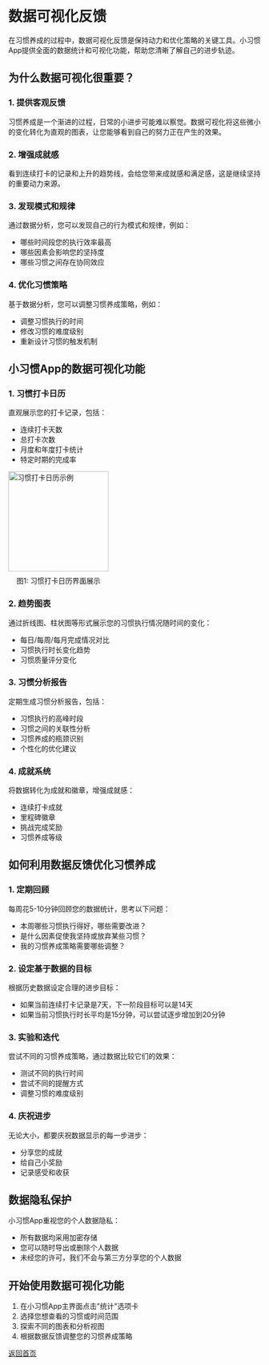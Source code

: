 # 数据可视化反馈

在习惯养成的过程中，数据可视化反馈是保持动力和优化策略的关键工具。小习惯App提供全面的数据统计和可视化功能，帮助您清晰了解自己的进步轨迹。

## 为什么数据可视化很重要？

### 1. 提供客观反馈

习惯养成是一个渐进的过程，日常的小进步可能难以察觉。数据可视化将这些微小的变化转化为直观的图表，让您能够看到自己的努力正在产生的效果。

### 2. 增强成就感

看到连续打卡的记录和上升的趋势线，会给您带来成就感和满足感，这是继续坚持的重要动力来源。

### 3. 发现模式和规律

通过数据分析，您可以发现自己的行为模式和规律，例如：
- 哪些时间段您的执行效率最高
- 哪些因素会影响您的坚持度
- 哪些习惯之间存在协同效应

### 4. 优化习惯策略

基于数据分析，您可以调整习惯养成策略，例如：
- 调整习惯执行的时间
- 修改习惯的难度级别
- 重新设计习惯的触发机制

## 小习惯App的数据可视化功能

### 1. 习惯打卡日历

直观展示您的打卡记录，包括：
- 连续打卡天数
- 总打卡次数
- 月度和年度打卡统计
- 特定时期的完成率

<div style="display: flex; flex-direction: column; align-items: center; width: fit-content;">
  <img src="/icon/app_icon.png" alt="习惯打卡日历示例" width="200" />
  <span style="margin-top: 8px;">图1: 习惯打卡日历界面展示</span>
</div>

### 2. 趋势图表

通过折线图、柱状图等形式展示您的习惯执行情况随时间的变化：
- 每日/每周/每月完成情况对比
- 习惯执行时长变化趋势
- 习惯质量评分变化

### 3. 习惯分析报告

定期生成习惯分析报告，包括：
- 习惯执行的高峰时段
- 习惯之间的关联性分析
- 习惯养成的瓶颈识别
- 个性化的优化建议

### 4. 成就系统

将数据转化为成就和徽章，增强成就感：
- 连续打卡成就
- 里程碑徽章
- 挑战完成奖励
- 习惯养成等级

## 如何利用数据反馈优化习惯养成

### 1. 定期回顾

每周花5-10分钟回顾您的数据统计，思考以下问题：
- 本周哪些习惯执行得好，哪些需要改进？
- 是什么因素促使我坚持或放弃某些习惯？
- 我的习惯养成策略需要哪些调整？

### 2. 设定基于数据的目标

根据历史数据设定合理的进步目标：
- 如果当前连续打卡记录是7天，下一阶段目标可以是14天
- 如果当前习惯执行时长平均是15分钟，可以尝试逐步增加到20分钟

### 3. 实验和迭代

尝试不同的习惯养成策略，通过数据比较它们的效果：
- 测试不同的执行时间
- 尝试不同的提醒方式
- 调整习惯的难度级别

### 4. 庆祝进步

无论大小，都要庆祝数据显示的每一步进步：
- 分享您的成就
- 给自己小奖励
- 记录感受和收获

## 数据隐私保护

小习惯App重视您的个人数据隐私：
- 所有数据均采用加密存储
- 您可以随时导出或删除个人数据
- 未经您的许可，我们不会与第三方分享您的个人数据

## 开始使用数据可视化功能

1. 在小习惯App主界面点击"统计"选项卡
2. 选择您想查看的习惯或时间范围
3. 探索不同的图表和分析视图
4. 根据数据反馈调整您的习惯养成策略

[返回首页](/)